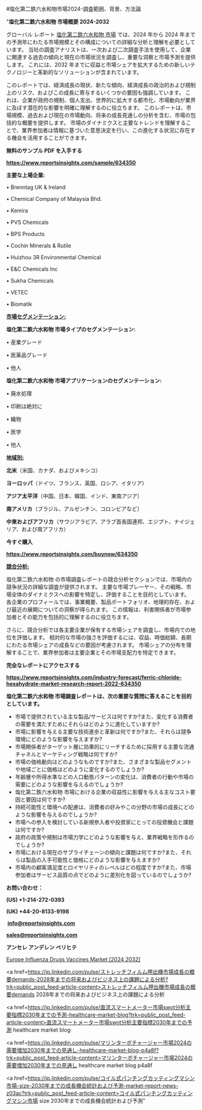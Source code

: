 #塩化第二鉄六水和物市場2024-調査範囲、背景、方法論

"<strong>塩化第二鉄六水和物 市場概要 2024-2032</strong>

グローバル レポート <a href=https://www.reportsinsights.com/sample/634350>塩化第二鉄六水和物 市場</a> では、2024 年から 2024 年までの予測年にわたる市場規模とその構成についての詳細な分析と理解を必要としています。 当社の調査アナリストは、一次および二次調査手法を使用して、企業に関連する過去の傾向と現在の市場状況を調査し、重要な洞察と市場予測を提供します。 これには、2032 年までに収益と市場シェアを拡大​​するための新しいテクノロジーと革新的なソリューションが含まれています。

このレポートでは、経済成長の現状、新たな傾向、経済成長の政治的および規制上のリスク、およびこの成長に寄与するいくつかの要因も強調しています。 これは、企業が政府の規制、個人支出、世界的に拡大する都市化、市場動向が業界に及ぼす潜在的な影響を明確に理解するのに役立ちます。 このレポートは、市場規模、過去および現在の市場動向、将来の成長見通しの分析を含む、市場の包括的な概要を提供します。 市場のダイナミクスと主要なトレンドを理解することで、業界参加者は情報に基づいた意思決定を行い、この進化する状況に存在する機会を活用することができます。

<strong><b>無料のサンプル PDF を入手する</b></strong>

<a href=https://www.reportsinsights.com/sample/634350><strong><u>https://www.reportsinsights.com/sample/634350</u></strong></a>

<strong>主要な上場企業:</strong>

• Brenntag UK & Ireland

• Chemical Company of Malaysia Bhd.

• Kemira

• PVS Chemicals

• BPS Products

• Cochin Minerals & Rutile

• Huizhou 3R Environmental Chemical

• E&C Chemicals Inc

• Sukha Chemicals

• VETEC

• Biomatik

<strong><u>市場セグメンテーション</u></strong><strong><u>:</u></strong>

<strong>塩化第二鉄六水和物 市場タイプのセグメンテーション:</strong>

• 産業グレード

• 医薬品グレード

• 他人

<strong>塩化第二鉄六水和物 市場アプリケーションのセグメンテーション:</strong>

• 廃水処理

• 印刷は絶対に

• 織物

• 医学

• 他人

<strong><u>地域別</u></strong><strong><u>:</u></strong>

<strong>北米</strong>（米国、カナダ、およびメキシコ）

<strong>ヨーロッパ</strong>（ドイツ、フランス、英国、ロシア、イタリア）

<strong>アジア太平洋</strong>（中国、日本、韓国、インド、東南アジア）

<strong>南アメリカ</strong>（ブラジル、アルゼンチン、コロンビアなど）

<strong>中東およびアフリカ</strong>（サウジアラビア、アラブ首長国連邦、エジプト、ナイジェリア、および南アフリカ）

<strong>今すぐ購入</strong>

<a href=https://www.reportsinsights.com/buynow/634350><strong><u>https://www.reportsinsights.com/buynow/634350</u></strong></a>

<strong><u>競合分析:</u></strong>

塩化第二鉄六水和物 の市場調査レポートの競合分析セクションでは、市場内の競争状況の詳細な調査が提供されます。 主要な市場プレーヤー、その戦略、市場全体のダイナミクスへの影響を特定し、評価することを目的としています。 各企業のプロフィールでは、事業概要、製品ポートフォリオ、地理的存在、および最近の展開についての洞察が得られます。 この情報は、利害関係者が市場参加者とその能力を包括的に理解するのに役立ちます。

さらに、競合分析では各主要企業が保有する市場シェアを調査し、市場内での地位を評価します。 相対的な市場の強さを評価するには、収益、時価総額、長期にわたる市場シェアの成長などの要因が考慮されます。 市場シェアの分布を理解することで、業界参加者は主要企業とその市場支配力を特定できます。

<strong>完全なレポートにアクセスする</strong>

<a href=https://www.reportsinsights.com/industry-forecast/ferric-chloride-hexahydrate-market-research-report-2022-634350><strong><u><b>https://www.reportsinsights.com/industry-forecast/ferric-chloride-hexahydrate-market-research-report-2022-634350</b></u></strong></a>

<strong><b>塩化第二鉄六水和物 市場調査レポートは、次の重要な質問に答えることを目的としています。</b></strong>
<ul>
  <li>市場で提供されている主な製品/サービスは何ですか?また、変化する消費者の需要を満たすためにそれらはどのように進化していますか?</li>
  <li>市場に影響を与える主要な技術進歩と革新は何ですか?また、それらは競争環境にどのような影響を与えますか?</li>
  <li>市場関係者がターゲット層に効果的にリーチするために採用する主要な流通チャネルとマーケティング戦略は何ですか?</li>
  <li>市場の価格動向はどのようなものですか?また、さまざまな製品セグメントや地域ごとに価格はどのように変化するのでしょうか?</li>
  <li>年齢層や所得水準などの人口動態パターンの変化は、消費者の行動や市場の需要にどのような影響を与えるのでしょうか?</li>
  <li>塩化第二鉄六水和物 市場における企業の収益性に影響を与える主なコスト要因と要因は何ですか?</li>
  <li>持続可能性と環境への配慮は、消費者の好みやこの分野の市場の成長にどのような影響を与えるのでしょうか?</li>
  <li>市場への参入を検討している新規参入者や投資家にとっての投資機会と課題は何ですか?</li>
  <li>政府の政策や規制は市場力学にどのような影響を与え、業界戦略を形作るのでしょうか?</li>
  <li>市場における現在のサプライチェーンの傾向と課題は何ですか?また、それらは製品の入手可能性と価格にどのような影響を与えますか?</li>
  <li>市場内の顧客満足度とロイヤリティのレベルはどの程度ですか?また、市場参加者はサービス品質の点でどのように差別化を図っているのでしょうか?</li>
</ul>
<strong>お問い合わせ：</strong>

<strong>(US) +1-214-272-0393</strong>

<strong>(UK) +44-20-8133-9198</strong>

<strong> </strong><a href=info@reportsinsights.com><strong><u>info@reportsinsights.com</u></strong></a>

<a href=sales@reportsinsights.com><strong><u>sales@reportsinsights.com</u></strong></a>

<strong>アンセレ アンデレン ベリヒテ</strong>

<a href=https://www.linkedin.com/pulse/europe-influenza-drugs-vaccines-market-analysis-identifying-kl3if/>Europe Influenza Drugs Vaccines Market [2024 2032]</a>

<a href=https://jp.linkedin.com/pulse/ストレッチフィルム押出機市場成長の概要demands-2028年までの将来およびビジネス上の課題による分析?trk=public_post_feed-article-content>ストレッチフィルム押出機市場成長の概要demands 2028年までの将来およびビジネス上の課題による分析</a>

<a href=https://jp.linkedin.com/pulse/直流スマートメーター市場swot分析主要指標2030年までの予測-healthcare-market-blog?trk=public_post_feed-article-content>直流スマートメーター市場swot分析主要指標2030年までの予測 healthcare market blog</a>

<a href=https://jp.linkedin.com/pulse/マリンターボチャージャー市場2024の需要増加2030年までの見通し-healthcare-market-blog-p4a8f?trk=public_post_feed-article-content>マリンターボチャージャー市場2024の需要増加2030年までの見通し healthcare market blog p4a8f</a>

<a href=https://jp.linkedin.com/pulse/コイル式パンチングカッティングマシン市場-size-2030年までの成長機会統計および予測-market-report-news-z03ac?trk=public_post_feed-article-content>コイル式パンチングカッティングマシン市場 size 2030年までの成長機会統計および予測</a>"

